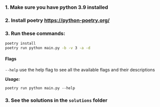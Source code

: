 ### 1. Make sure you have python 3.9 installed

### 2. Install poetry https://python-poetry.org/

### 3. Run these commands:

```bash
poetry install
poetry run python main.py -b -v 3 -a -d
```

#### Flags

`--help` use the help flag to see all the available flags and their descriptions

***Usage:***

```
poetry run python main.py --help
```

### 3. See the solutions in the `solutions` folder
